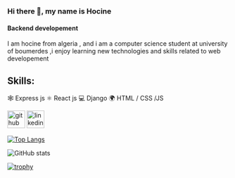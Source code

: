 ### Hi there 👋, my name is Hocine
#### Backend developement
I am hocine from algeria , and i am a computer science student at university of boumerdes ,i enjoy learning new technologies and skills related to web developement

## Skills: 
🕸️ Express js
⚛️ React js
💻 Django
🌍 HTML / CSS /JS


[<img src='https://cdn.jsdelivr.net/npm/simple-icons@3.0.1/icons/github.svg' alt='github' height='40'>](https://github.com/hocineMK03)  [<img src='https://cdn.jsdelivr.net/npm/simple-icons@3.0.1/icons/linkedin.svg' alt='linkedin' height='40'>](https://www.linkedin.com/in/mechkak-hocine-712b5b244/) 
 



[![Top Langs](https://github-readme-stats.vercel.app/api/top-langs/?username=hocineMK03)](https://github.com/anuraghazra/github-readme-stats)

![GitHub stats](https://github-readme-stats.vercel.app/api?username=hocineMK03&show_icons=true)  


[![trophy](https://github-profile-trophy.vercel.app/?username=hocineMK03)](https://github.com/ryo-ma/github-profile-trophy)
